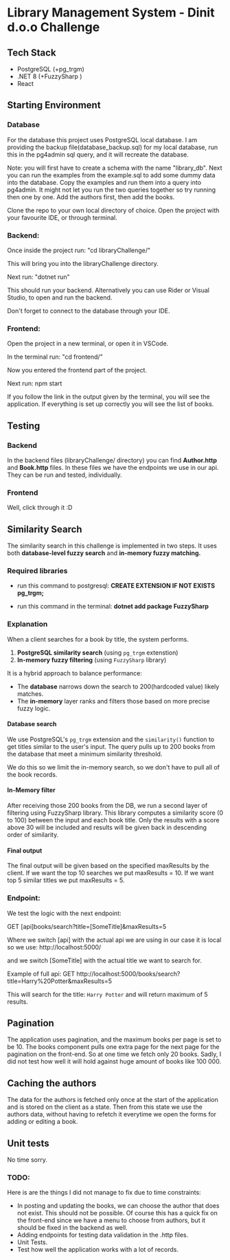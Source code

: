 ﻿# Library Management System - Dinit d.o.o Challenge

## Tech Stack

- PostgreSQL (+pg_trgm)
- .NET 8 (+FuzzySharp )
- React

## Starting Environment
### Database
For the database this project uses PostgreSQL local database.
I am providing the backup file(database_backup.sql) for my local database, run this in the pg4admin sql query, 
and it will recreate the database. 

Note: you will first have to create a schema with the name "library_db".
Next you can run the examples from the example.sql to add some dummy data into the database.
Copy the examples and run them into a query into pg4admin. It might not let you run the two queries together so try running then one by one.
Add the authors first, then add the books.


Clone the repo to your own local directory of choice.
Open the project with your favourite IDE, or through terminal.

### Backend:
Once inside the project run: "cd libraryChallenge/"

This will bring you into the libraryChallenge directory.

Next run: "dotnet run"

This should run your backend. Alternatively you can use Rider or Visual Studio, to open and run the backend.

Don't forget to connect to the database through your IDE.

### Frontend:
Open the project in a new terminal, or open it in VSCode.

In the terminal run: "cd frontend/"

Now you entered the frontend part of the project.

Next run: npm start

If you follow the link in the output given by the terminal, you will see the application. If everything is set up correctly
you will see the list of books.


## Testing
### Backend
In the backend files (libraryChallenge/ directory) you can find **Author.http** and **Book.http** files. In these files we have the endpoints we use in our api.
They can be run and tested, individually.

### Frontend
Well, click through it :D 

## Similarity Search
The similarity search in this challenge is implemented in two steps. It uses both **database-level fuzzy search** 
and **in-memory fuzzy matching.**

### Required libraries
- run this command to postgresql:
 **CREATE EXTENSION IF NOT EXISTS pg_trgm;**

- run this command in the terminal:
  **dotnet add package FuzzySharp**

### Explanation
When a client searches for a book by title, the system performs.

1. **PostgreSQL similarity search** (using `pg_trgm` extenstion)
2. **In-memory fuzzy filtering** (using `FuzzySharp` library)

It is a hybrid approach to balance performance:
- The **database** narrows down the search to 200(hardcoded value) likely matches.
- The **in-memory** layer ranks and filters those based on more precise fuzzy logic.

#### Database search
We use PostgreSQL's `pg_trgm` extension and the `similarity()` function to get titles similar to the user's input.
The query pulls up to 200 books from the database that meet a minimum similarity threshold.

We do this so we limit the in-memory search, so we don't have to pull all of the book records. 


#### In-Memory filter
After receiving those 200 books from the DB, we run a second layer of filtering using FuzzySharp library.
This library computes a similarity score (0 to 100) between the input and each book title.
Only the results with a score above 30 will be included and results will be given back in descending order of similarity.

#### Final output
The final output will be given based on the specified maxResults by the client. If we want the top 10 searches we put maxResults = 10.
If we want top 5 similar titles we put maxResults = 5. 

### Endpoint:
We test the logic with the next endpoint:

GET \[api\]books/search?title=\[SomeTitle\]&maxResults=5

Where we switch \[api\] with the actual api we are using in our case it is local so we use:
http://localhost:5000/

and we switch \[SomeTitle\] with the actual title we want to search for.

Example of full api:
GET http://localhost:5000/books/search?title=Harry%20Potter&maxResults=5

This will search for the title: `Harry Potter` and will return maximum of 5 results.


## Pagination
The application uses pagination, and the maximum books per page is set to be 10. 
The books component pulls one extra page for the next page for the pagination on the front-end. So at 
one time we fetch only 20 books. Sadly, I did not test how well it will hold against huge amount of books like 100 000.

## Caching the authors
The data for the authors is fetched only once at the start of the application and is stored on the client as a state. Then from this 
state we use the authors data, without having to refetch it everytime we open the forms for adding or editing a book.

## Unit tests
No time sorry.

### TODO:
Here is are the things I did not manage to fix due to time constraints:
- In posting and updating the books, we can choose the author that does not exist. This should not be possible. Of course this has a 
quick fix on the front-end since we have a menu to choose from authors, but it should be fixed in the backend as well. 
- Adding endpoints for testing data validation in the .http files.
- Unit Tests.
- Test how well the application works with a lot of records.
